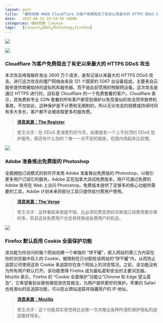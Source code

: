 ```yaml
---
layout: post
title:	"硬核观察 #668 Cloudflare 为客户免费阻击了有史以来最大的 HTTPS DDoS 攻击"
date:	2022-06-15 19:54:58 +0800 
categories:	硬核观察 linuxcn 
tags:	[linuxcn,DDoS,Photoshop,Firefox]
---
```



![](/Asserts/Images//attachment/album/202206/15/195356vbfeo0fff6ktzb3f.jpg)


![](/Asserts/Images//attachment/album/202206/15/195405v9qy116mlyv9eg1l.jpg)


### Cloudflare 为客户免费阻击了有史以来最大的 HTTPS DDoS 攻击


本次攻击峰值每秒发出 2600 万个请求，是有记录以来最大的 HTTPS DDoS 攻击。进行这次攻击的僵尸网络由来自 121 个国家的 5067 台设备组成，主要来自云服务提供商被劫持的虚拟机和服务器，而不是此前惯用的物联网设备。这次攻击是通过 HTTPS 进行的，目标是 Cloudflare 的一个免费套餐的客户。Cloudflare 表示，其免费和专业 CDN 套餐的所有客户都受到保护以免受类似的攻击而导致停机事故，不仅如此，这种保护是不计费和无限制的，所以无论攻击的规模或持续时间有多大多长，客户都不会被收取更多的服务费。



> 
> **[消息来源：The Register](https://www.theregister.com/2022/06/14/cloudflare-record-ddos-attack/)**
> 
> 
> 



> 
> 老王点评：在 DDoS 愈演愈烈的今天，如果能有一个上不封顶的 DDoS 防护服务，那还有什么怕的？唯一一点不足的就是，在国内用起来比较慢。
> 
> 
> 


![](/Asserts/Images//attachment/album/202206/15/195422nslvws9s99v8l8zs.jpg)


### Adobe 准备推出免费版的 Photoshop


全面拥抱订阅模式的软件开发商 Adobe 准备推出免费版的 Photoshop，以吸引更多用户订阅它的服务。Adobe 正在加拿大测试免费版本，用户可通过免费的 Adobe 账号在 Web 上访问 Photoshop。免费版本提供了足够多的核心功能所需要的工具，Adobe 计划未来将部分工具只提供给付费用户使用。



> 
> **[消息来源：The Verge](https://www.theverge.com/2022/6/14/23162580/photoshop-web-free-freemium-version-adobe)**
> 
> 
> 



> 
> 老王点评：这样看起来倒是不错，比必须花费高昂的买断或订阅费用要合理的多，而且这些免费用户也总有转换成收费用户的机会。
> 
> 
> 


![](/Asserts/Images//attachment/album/202206/15/195438ddyvinnf33gn8dn3.jpg)


### Firefox 默认启用 Cookie 全面保护功能


该功能为你访问的每个网站创建一个单独的 “饼干罐”，嵌入网站的第三方内容在你的浏览器中存入的 Cookie，被限制在只分配给该网站的“饼干罐”内，从而防止追踪公司使用这些 Cookie 来追踪你在各个网站上的浏览情况。之前，该功能没有为所有用户默认打开。该功能使得 Firefox 成为最私密和安全的主要浏览器。Mozilla 表示，Firefox 的 “Cookie 全面保护”功能让“Chrome 和 Edge 望尘莫及”，它希望看到谷歌和微软效仿其做法，为用户提供更好的保护。苹果的 Safari 也有类似的反追踪功能，可以防止跨站追踪并隐藏用户的 IP 地址。



> 
> **[消息来源：Mozilla](https://blog.mozilla.org/en/products/firefox/firefox-rolls-out-total-cookie-protection-by-default-to-all-users-worldwide/)**
> 
> 
> 



> 
> 老王点评：这个功能其实我觉得比谷歌一次次推出各种所谓的保护隐私的追踪要好得多。
> 
> 
>
